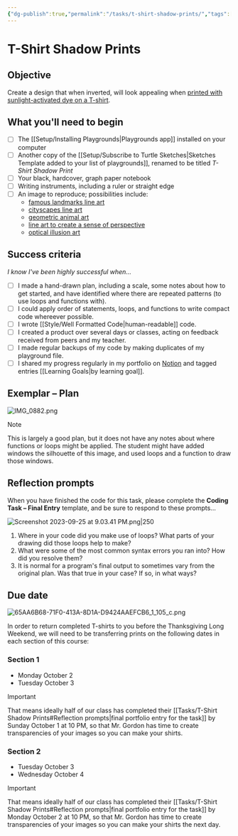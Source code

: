 ```yaml
---
{"dg-publish":true,"permalink":"/tasks/t-shirt-shadow-prints/","tags":["A1.1","A1.2","C1.1","C1.2","C1.4","C1.5","C2.2","C2.4","C2.6","C2.7","C3.3"],"dgHomeLink":true,"dgShowToc":true}
---
```


# T-Shirt Shadow Prints
## Objective

Create a design that when inverted, will look appealing when [printed with sunlight-activated dye on a T-shirt](https://www.instructables.com/How-Not-to-Create-Lumi-Inkodye-Tee-Shirts/).
## What you'll need to begin

- [ ] The [[Setup/Installing Playgrounds\|Playgrounds app]] installed on your computer
- [ ] Another copy of the [[Setup/Subscribe to Turtle Sketches\|Sketches Template added to your list of playgrounds]], renamed to be titled *T-Shirt Shadow Print*
- [ ] Your black, hardcover, graph paper notebook
- [ ] Writing instruments, including a ruler or straight edge
- [ ] An image to reproduce; possibilities include:
	- [famous landmarks line art](https://duckduckgo.com/?q=famous+landmarks+line+art)
	- [cityscapes line art](https://duckduckgo.com/?q=line+art+cityscapes)
	- [geometric animal art](https://duckduckgo.com/?q=geometric+animal+line+art)
	- [line art to create a sense of perspective](https://duckduckgo.com/?q=line+art+perspective)
	- [optical illusion art](https://duckduckgo.com/?q=optical+illusion+art+using+straight+lines)
## Success criteria

*I know I've been highly successful when...*

- [ ] I made a hand-drawn plan, including a scale, some notes about how to get started, and have identified where there are repeated patterns (to use loops and functions with).
- [ ] I could apply order of statements, loops, and functions to write compact code whereever possible.
- [ ] I wrote [[Style/Well Formatted Code\|human-readable]] code.
- [ ] I created a product over several days or classes, acting on feedback received from peers and my teacher.
- [ ] I made regular backups of my code by making duplicates of my playground file.
- [ ] I shared my progress regularly in my portfolio on [Notion](https://notion.so) and tagged entries [[Learning Goals\|by learning goal]]. 
## Exemplar – Plan

![IMG_0882.png](/img/user/Media/IMG_0882.png)

> [!NOTE]
> This is largely a good plan, but it does not have any notes about where functions or loops might be applied. The student might have added windows the silhouette of this image, and used loops and a function to draw those windows.
## Reflection prompts

When you have finished the code for this task, please complete the **Coding Task – Final Entry** template, and be sure to respond to these prompts...

![Screenshot 2023-09-25 at 9.03.41 PM.png|250](/img/user/Media/Screenshot%202023-09-25%20at%209.03.41%20PM.png)

1. Where in your code did you make use of loops? What parts of your drawing did those loops help to make?
2. What were some of the most common syntax errors you ran into? How did you resolve them?
3. It is normal for a program's final output to sometimes vary from the original plan. Was that true in your case? If so, in what ways?

## Due date

![65AA6B68-71F0-413A-8D1A-D9424AAEFCB6_1_105_c.png](/img/user/Media/65AA6B68-71F0-413A-8D1A-D9424AAEFCB6_1_105_c.png)


In order to return completed T-shirts to you before the Thanksgiving Long Weekend, we will need to be transferring prints on the following dates in each section of this course:

### Section 1

- Monday October 2
- Tuesday October 3

> [!IMPORTANT]
> That means ideally half of our class has completed their [[Tasks/T-Shirt Shadow Prints#Reflection prompts\|final portfolio entry for the task]] by Sunday October 1 at 10 PM, so that Mr. Gordon has time to create transparencies of your images so you can make your shirts.

### Section 2

- Tuesday October 3
- Wednesday October 4

> [!IMPORTANT]
> That means ideally half of our class has completed their [[Tasks/T-Shirt Shadow Prints#Reflection prompts\|final portfolio entry for the task]] by Monday October 2 at 10 PM, so that Mr. Gordon has time to create transparencies of your images so you can make your shirts the next day.

